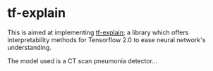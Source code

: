 # tf-explain

This is aimed at implementing [tf-explain](https://github.com/sicara/tf-explain); a library which offers interpretability methods for 
Tensorflow 2.0 to ease neural network's understanding.

The model used is a CT scan pneumonia detector...
